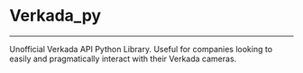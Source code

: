 # Verkada_py
---

Unofficial Verkada API Python Library. Useful for companies looking to easily and pragmatically interact with their Verkada cameras.